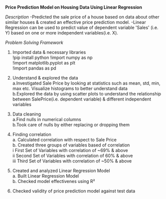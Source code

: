 **Price Prediction Model on Housing Data Using Linear Regression**

*Description*
-Predicted the sale price of a house based on data about other similar houses & created an effective price prediction model. 
-Linear Regression can be used to predict value of dependent variable 'Sales' (i.e. Y) based on one or more independent variables(i.e. X). 



*Problem Solving Framework*
1. Imported data & necessary libraries                                                                    
   !pip install python
   !import numpy as np   
   !import matplotlib.pyplot as plt  
   !import pandas as pd  

2. Understand & explored the data                                         
   a.Investigated Sale Price by looking at statistics such as mean, std, min, max etc. Visualize histograms to better understand data                                       
   b.Explored the data by using scatter plots to understand the relationship between SalePrice(i.e. dependent variable) & different independent variables

3. Data cleaning                                    
   a.Find nulls in numerical columns                                                    
   b.Took care of nulls by either replacing or dropping them
   
4. Finding correlation                                                       
   a. Calculated correlation with respect to Sale Price                                                                                        
   b. Created three groups of variables based of correlation                                     
      i First Set of Variables with correlation of ~69% & above                             
      ii Second Set of Variables with correlation of 60% & above                                      
      iii Third Set of Variables with correlation of ~50% & above            

5. Created and analyzed Linear Regression Model                                                       
   a. Built Linear Regression Model           
   b. Checked model effectivenes using R²               

6. Checked validity of price prediction model against test data                                                                             
   
